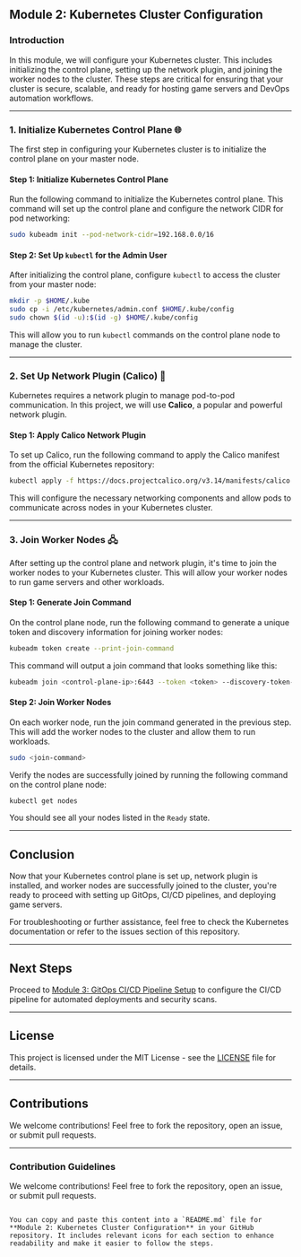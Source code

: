 ## Module 2: Kubernetes Cluster Configuration

### Introduction

In this module, we will configure your Kubernetes cluster. This includes initializing the control plane, setting up the network plugin, and joining the worker nodes to the cluster. These steps are critical for ensuring that your cluster is secure, scalable, and ready for hosting game servers and DevOps automation workflows.

---

### 1. Initialize Kubernetes Control Plane 🌐

The first step in configuring your Kubernetes cluster is to initialize the control plane on your master node.

#### Step 1: Initialize Kubernetes Control Plane

Run the following command to initialize the Kubernetes control plane. This command will set up the control plane and configure the network CIDR for pod networking:

```bash
sudo kubeadm init --pod-network-cidr=192.168.0.0/16
```

#### Step 2: Set Up `kubectl` for the Admin User

After initializing the control plane, configure `kubectl` to access the cluster from your master node:

```bash
mkdir -p $HOME/.kube
sudo cp -i /etc/kubernetes/admin.conf $HOME/.kube/config
sudo chown $(id -u):$(id -g) $HOME/.kube/config
```

This will allow you to run `kubectl` commands on the control plane node to manage the cluster.

---

### 2. Set Up Network Plugin (Calico) 📡

Kubernetes requires a network plugin to manage pod-to-pod communication. In this project, we will use **Calico**, a popular and powerful network plugin.

#### Step 1: Apply Calico Network Plugin

To set up Calico, run the following command to apply the Calico manifest from the official Kubernetes repository:

```bash
kubectl apply -f https://docs.projectcalico.org/v3.14/manifests/calico.yaml
```

This will configure the necessary networking components and allow pods to communicate across nodes in your Kubernetes cluster.

---

### 3. Join Worker Nodes 🖧

After setting up the control plane and network plugin, it's time to join the worker nodes to your Kubernetes cluster. This will allow your worker nodes to run game servers and other workloads.

#### Step 1: Generate Join Command

On the control plane node, run the following command to generate a unique token and discovery information for joining worker nodes:

```bash
kubeadm token create --print-join-command
```

This command will output a join command that looks something like this:

```bash
kubeadm join <control-plane-ip>:6443 --token <token> --discovery-token-ca-cert-hash <hash>
```

#### Step 2: Join Worker Nodes

On each worker node, run the join command generated in the previous step. This will add the worker nodes to the cluster and allow them to run workloads.

```bash
sudo <join-command>
```

Verify the nodes are successfully joined by running the following command on the control plane node:

```bash
kubectl get nodes
```

You should see all your nodes listed in the `Ready` state.

---

## Conclusion

Now that your Kubernetes control plane is set up, network plugin is installed, and worker nodes are successfully joined to the cluster, you're ready to proceed with setting up GitOps, CI/CD pipelines, and deploying game servers.

For troubleshooting or further assistance, feel free to check the Kubernetes documentation or refer to the issues section of this repository.

---

## Next Steps

Proceed to [Module 3: GitOps CI/CD Pipeline Setup](#module-3-gitops-cicd-pipeline-setup) to configure the CI/CD pipeline for automated deployments and security scans.

---

## License

This project is licensed under the MIT License - see the [LICENSE](./LICENSE) file for details.

---

## Contributions

We welcome contributions! Feel free to fork the repository, open an issue, or submit pull requests.

---

### Contribution Guidelines

We welcome contributions! Feel free to fork the repository, open an issue, or submit pull requests.
```

You can copy and paste this content into a `README.md` file for **Module 2: Kubernetes Cluster Configuration** in your GitHub repository. It includes relevant icons for each section to enhance readability and make it easier to follow the steps.
